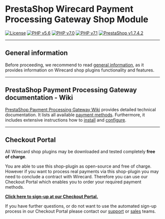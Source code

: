 # PrestaShop Wirecard Payment Processing Gateway Shop Module
[![License](https://img.shields.io/badge/license-GPLv3-blue.svg)](https://raw.githubusercontent.com/wirecard/magento2-ee/master/LICENSE)
[![PHP v5.6](https://img.shields.io/badge/php-v5.6-yellow.svg)](http://www.php.net)
[![PHP v7.0](https://img.shields.io/badge/php-v7.0-yellow.svg)](http://www.php.net)
[![PHP v7.1](https://img.shields.io/badge/php-v7.1-yellow.svg)](http://www.php.net)
[![PrestaShop v1.7.4.2](https://img.shields.io/badge/PrestaShop-v1.7.4.2-green.svg)](https://www.prestashop.com/de)

***
## General information
Before proceeding, we recommend to read [general information](https://github.com/wirecard/prestashop-ee/wiki/Wirecard-Shop-Plugins-General-Information), as it provides information on Wirecard shop plugins functionality and features.

***
## PrestaShop Payment Processing Gateway documentation - Wiki

[PrestaShop Payment Processing Gateway Wiki](https://github.com/wirecard/prestashop-ee/wiki) provides detailed technical documentation.
It lists all available [payment methods](https://github.com/wirecard/prestashop-ee/wiki#supported-payment-methods).
Furthermore, it includes extensive instructions how to [install](https://github.com/wirecard/prestashop-ee/wiki/Installation) and [configure](https://github.com/wirecard/prestashop-ee/wiki/Configuration).

***
## Checkout Portal
All Wirecard shop plugins may be downloaded and tested completely **free of charge**.

You are able to use this shop-plugin as open-source and free of charge. However if you want to process real payments via this shop-plugin you may need to conclude a contract with Wirecard. Therefore you can use our Checkout Portal which enables you to order your required payment methods.

**[Click here to sign-up at our Checkout Portal.](https://checkout.wirecard.com/cop/?shopsystem=Prestashop&integration=EE)**

If you have further questions, or do not want to use the automated sign-up process in our Checkout Portal please contact our [support](https://github.com/wirecard/prestashop-ee/wiki/Contact-Information) or [sales](https://github.com/wirecard/prestashop-ee/wiki/Contact-Information) teams.
